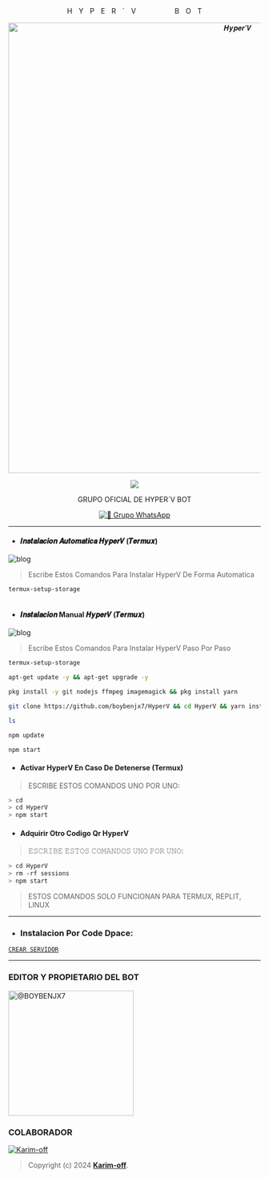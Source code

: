 <p align="center">
HㅤYㅤPㅤEㅤRㅤ´ㅤVㅤㅤㅤㅤㅤㅤBㅤOㅤT

<p align="center">
<img src="https://th.bing.com/th/id/OIG2.2FNVUbDyKEPX8Gm0ONr2?pid=ImgGn" alt="𝑯𝒚𝒑𝒆𝒓'𝑽" width="900"/>
</p>

<p align="center">
<a href="https://instagram.com/boybenjx7">
<img src="https://img.shields.io/badge/Instagram-E4405F?style=for-the-badge&logo=instagram&logoColor=white">
</a>



<p align="center">
GRUPO OFICIAL DE HYPER´V BOT

<p align="center">
<a href="https://chat.whatsapp.com/DXAdja6QqGsEqMtuTJNTXn"><img alt="🎌 Grupo WhatsApp" src="https://img.shields.io/badge/GRUPO-HYPER´V BOT-25D366?style=for-the-badge&logo=whatsapp&logoColor=white"/></a>

***

- #### 𝑰𝒏𝒔𝒕𝒂𝒍𝒂𝒄𝒊𝒐𝒏 𝑨𝒖𝒕𝒐𝒎𝒂𝒕𝒊𝒄𝒂 𝑯𝒚𝒑𝒆𝒓𝑽 (𝑻𝒆𝒓𝒎𝒖𝒙)
![blog](https://img.shields.io/badge/Instalacion-Automatica-FF0000?style=for-the-badge)
> Escribe Estos Comandos Para Instalar HyperV De Forma Automatica

```bash
termux-setup-storage
```
```bash

```

- #### 𝑰𝒏𝒔𝒕𝒂𝒍𝒂𝒄𝒊𝒐𝒏 Manual 𝑯𝒚𝒑𝒆𝒓𝑽 (𝑻𝒆𝒓𝒎𝒖𝒙)
![blog](https://img.shields.io/badge/Instalacion-Manual-FF0000?style=for-the-badge)
> Escribe Estos Comandos Para Instalar HyperV Paso Por Paso

```bash
termux-setup-storage
```

```bash
apt-get update -y && apt-get upgrade -y
```

```bash
pkg install -y git nodejs ffmpeg imagemagick && pkg install yarn
```

```bash
git clone https://github.com/boybenjx7/HyperV && cd HyperV && yarn install && npm install
```

```bash
ls
```
```bash
npm update
```

```bash
npm start
```

- #### Activar HyperV En Caso De Detenerse (Termux)
> ESCRIBE ESTOS COMANDOS UNO POR UNO:
```bash
> cd
> cd HyperV
> npm start
```

- #### Adquirir Otro Codigo Qr HyperV
> 𝙴𝚂𝙲𝚁𝙸𝙱𝙴 𝙴𝚂𝚃𝙾𝚂 𝙲𝙾𝙼𝙰𝙽𝙳𝙾𝚂 𝚄𝙽𝙾 𝙿𝙾𝚁 𝚄𝙽𝙾:
```bash
> cd HyperV
> rm -rf sessions
> npm start
```


> ESTOS COMANDOS SOLO FUNCIONAN PARA TERMUX, REPLIT, LINUX

----
- ### Instalacion Por Code Dpace:

[`CREAR SERVIDOR`](https://github.com/codespaces/new?skip_quickstart=true&machine=basicLinux32gb&repo=674862525&ref=main&geo=UsEast)
***


### EDITOR Y PROPIETARIO DEL BOT
<a href="https://github.com/boybenjx7"><img src="https://th.bing.com/th/id/OIG2.t6SMLw75Pp9ssDkcg_m7?pid=ImgGn" width="250" height="250" alt="@BOYBENJX7"/></a>


###  COLABORADOR
[![Karim-off](https://github.com/Karim-off.png?size=100)](https://github.com/Karim-off) 
> Copyright (c) 2024 **[Karim-off](https://github.com/Karim-off/blob/master/LICENSE)**.

